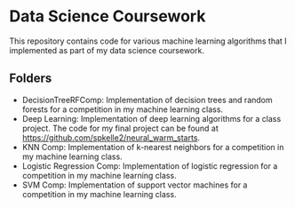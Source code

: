 # Data Science Coursework

This repository contains code for various machine learning algorithms that I implemented as part of my data science coursework.

## Folders
- DecisionTreeRFComp: Implementation of decision trees and random forests for a competition in my machine learning class.
- Deep Learning: Implementation of deep learning algorithms for a class project. The code for my final project can be found at https://github.com/spkelle2/neural_warm_starts.
- KNN Comp: Implementation of k-nearest neighbors for a competition in my machine learning class.
- Logistic Regression Comp: Implementation of logistic regression for a competition in my machine learning class.
- SVM Comp: Implementation of support vector machines for a competition in my machine learning class.
